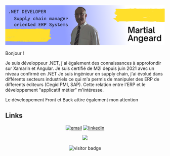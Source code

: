 <img src="https://raw.githubusercontent.com/martycode49/martycode49/master/header.png" alt="Marty banner - .NET developer">

Bonjour !

Je suis développeur .NET, j'ai également des connaissances à approfondir sur Xamarin et Angular. Je suis certifié de M2I depuis juin 2021 avec un niveau confirmé en .NET 
Je suis ingénieur en supply chain, j'ai évolué dans différents secteurs industriels ce qui m'a permis de manipuler des ERP de differents éditeurs (Cegid 
PMI, SAP). Cette relation entre l'ERP et le développement "applicatif métier" m'intéresse.

Le développement Front et Back attire également mon attention

## Links

<p align="center">
  <a href="mailto:martial.angeard@gmail.com"><img src="https://img.icons8.com/color/96/000000/gmail.png" alt="email"/></a>
  <a href="https://www.linkedin.com/in/martialangeard"><img src="https://img.icons8.com/color/96/000000/linkedin.png" alt="linkedin"/></a>

</p>
<p align="center">
<img height="137px"  src="https://github-readme-stats.vercel.app/api?username=martycode49&hide=stars&show_icons=true&count_private=false&theme=white"
</p>
<p  align="center">
  <img src="https://visitor-badge.glitch.me/badge?page_id=martycode49.martycode49" alt="visitor badge"/>
</p>
